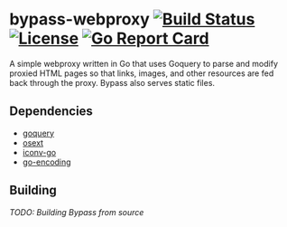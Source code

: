 # bypass-webproxy [![Build Status](https://travis-ci.org/pietroglyph/bypass-webproxy.svg?branch=master)](https://travis-ci.org/pietroglyph/bypass-webproxy) [![License](https://img.shields.io/badge/license-MPL--2.0-orange.svg)](https://github.com/pietroglyph/bypass-webproxy/blob/master/LICENSE) [![Go Report Card](https://goreportcard.com/badge/github.com/pietroglyph/bypass-webproxy)](https://goreportcard.com/report/github.com/pietroglyph/bypass-webproxy)

A simple webproxy written in Go that uses Goquery to parse and modify proxied HTML pages so that links, images, and other resources are fed back through the proxy. Bypass also serves static files.

## Dependencies

+ [goquery](https://github.com/PuerkitoBio/goquery)
+ [osext](https://github.com/kardianos/osext)
+ [iconv-go](https://github.com/djimenez/iconv-go)
+ [go-encoding](https://github.com/mattn/go-encoding)

## Building

_TODO: Building Bypass from source_
